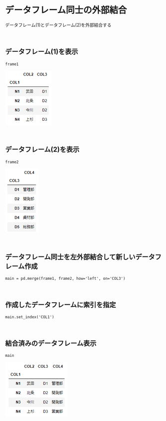 # データフレーム同士の外部結合
データフレーム(1)とデータフレーム(2)を外部結合する

<br>

## データフレーム(1)を表示
```
frame1
```
![画像1](./image01.png)

<br>

## データフレーム(2)を表示
```
frame2
```
![画像2](./image02.png)

<br>

## データフレーム同士を左外部結合して新しいデータフレーム作成
```
main = pd.merge(frame1, frame2, how='left', on='COL3')
```

<br>

## 作成したデータフレームに索引を指定
```
main.set_index('COL1')
```

<br>

## 結合済みのデータフレーム表示
```
main
```
![画像3](./image03.png)

<br>
